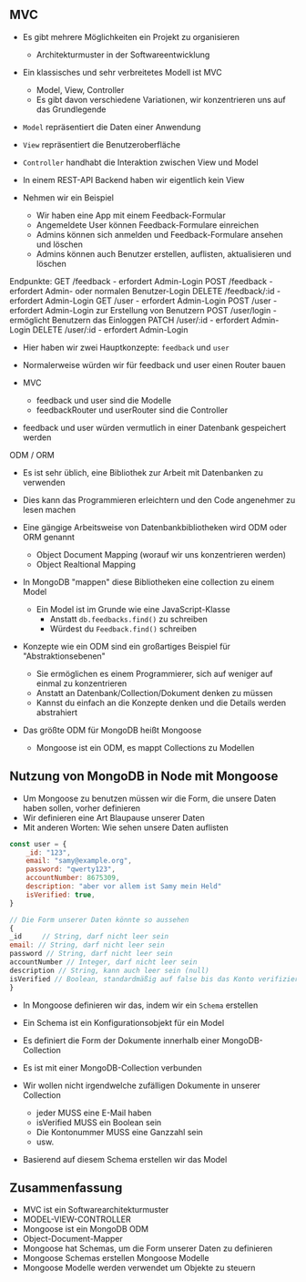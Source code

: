 ## MVC

- Es gibt mehrere Möglichkeiten ein Projekt zu organisieren
  - Architekturmuster in der Softwareentwicklung
- Ein klassisches und sehr verbreitetes Modell ist MVC
  - Model, View, Controller
  - Es gibt davon verschiedene Variationen, wir konzentrieren uns auf das Grundlegende

- `Model` repräsentiert die Daten einer Anwendung
- `View` repräsentiert die Benutzeroberfläche
- `Controller` handhabt die Interaktion zwischen View und Model

- In einem REST-API Backend haben wir eigentlich kein View

- Nehmen wir ein Beispiel
  - Wir haben eine App mit einem Feedback-Formular
  - Angemeldete User können Feedback-Formulare einreichen
  - Admins können sich anmelden und Feedback-Formulare ansehen und löschen
  - Admins können auch Benutzer erstellen, auflisten, aktualisieren und löschen

Endpunkte:
GET /feedback - erfordert Admin-Login
POST /feedback - erfordert Admin- oder normalen Benutzer-Login
DELETE /feedback/:id - erfordert Admin-Login
GET /user - erfordert Admin-Login
POST /user - erfordert Admin-Login zur Erstellung von Benutzern
POST /user/login - ermöglicht Benutzern das Einloggen
PATCH /user/:id - erfordert Admin-Login
DELETE /user/:id - erfordert Admin-Login

- Hier haben wir zwei Hauptkonzepte: `feedback` und `user`
- Normalerweise würden wir für feedback und user einen Router bauen
- MVC
  - feedback und user sind die Modelle
  - feedbackRouter und userRouter sind die Controller
  
- feedback und user würden vermutlich in einer Datenbank gespeichert werden 

ODM / ORM

- Es ist sehr üblich, eine Bibliothek zur Arbeit mit Datenbanken zu verwenden
- Dies kann das Programmieren erleichtern und den Code angenehmer zu lesen machen
- Eine gängige Arbeitsweise von Datenbankbibliotheken wird ODM oder ORM genannt
  - Object Document Mapping (worauf wir uns konzentrieren werden)
  - Object Realtional Mapping

- In MongoDB "mappen" diese Bibliotheken eine collection zu einem Model
  - Ein Model ist im Grunde wie eine JavaScript-Klasse
    - Anstatt `db.feedbacks.find()` zu schreiben
    - Würdest du `Feedback.find()` schreiben

- Konzepte wie ein ODM sind ein großartiges Beispiel für "Abstraktionsebenen"
  - Sie ermöglichen es einem Programmierer, sich auf weniger auf einmal zu konzentrieren
  - Anstatt an Datenbank/Collection/Dokument denken zu müssen
  - Kannst du einfach an die Konzepte denken und die Details werden abstrahiert

- Das größte ODM für MongoDB heißt Mongoose
  - Mongoose ist ein ODM, es mappt Collections zu Modellen

## Nutzung von MongoDB in Node mit Mongoose

- Um Mongoose zu benutzen müssen wir die Form, die unsere Daten haben sollen, vorher definieren
- Wir definieren eine Art Blaupause unserer Daten
- Mit anderen Worten: Wie sehen unsere Daten auflisten

```js
const user = {
    _id: "123",
    email: "samy@example.org",
    password: "qwerty123",
    accountNumber: 8675309,
    description: "aber vor allem ist Samy mein Held"
    isVerified: true,
}

// Die Form unserer Daten könnte so aussehen
{
_id     // String, darf nicht leer sein
email: // String, darf nicht leer sein
password // String, darf nicht leer sein
accountNumber // Integer, darf nicht leer sein
description // String, kann auch leer sein (null)
isVerified // Boolean, standardmäßig auf false bis das Konto verifiziert ist
}
```

- In Mongoose definieren wir das, indem wir ein `Schema` erstellen
- Ein Schema ist ein Konfigurationsobjekt für ein Model
- Es definiert die Form der Dokumente innerhalb einer MongoDB-Collection
- Es ist mit einer MongoDB-Collection verbunden
- Wir wollen nicht irgendwelche zufälligen Dokumente in unserer Collection
  - jeder MUSS eine E-Mail haben
  - isVerified MUSS ein Boolean sein
  - Die Kontonummer MUSS eine Ganzzahl sein
  - usw.

- Basierend auf diesem Schema erstellen wir das Model

## Zusammenfassung

- MVC ist ein Softwarearchitekturmuster
- MODEL-VIEW-CONTROLLER
- Mongoose ist ein MongoDB ODM
- Object-Document-Mapper
- Mongoose hat Schemas, um die Form unserer Daten zu definieren
- Mongoose Schemas erstellen Mongoose Modelle
- Mongoose Modelle werden verwendet um Objekte zu steuern